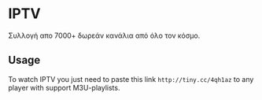 # IPTV

Συλλογή απο 7000+ δωρεάν κανάλια από όλο τον κόσμο.

## Usage

To watch IPTV you just need to paste this link `http://tiny.cc/4qh1az` to any player with support M3U-playlists.
